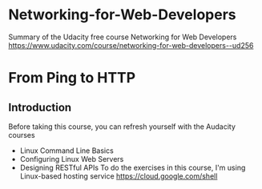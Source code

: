 # Networking-for-Web-Developers
Summary of the Udacity free course Networking for Web Developers
https://www.udacity.com/course/networking-for-web-developers--ud256

# From Ping to HTTP
## Introduction
Before taking this course, you can refresh yourself with the Audacity courses
- Linux Command Line Basics
- Configuring Linux Web Servers
- Designing RESTful APIs
To do the exercises in this course, I'm using Linux-based hosting service https://cloud.google.com/shell

